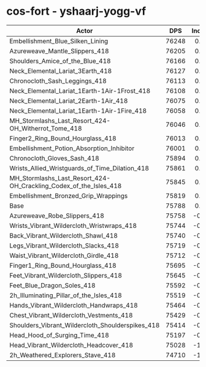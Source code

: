 # cos-fort - yshaarj-yogg-vf
| Actor | DPS | Increase |
|---|:---:|:---:|
|Embellishment_Blue_Silken_Lining|76248|0.61%|
|Azureweave_Mantle_Slippers_418|76205|0.55%|
|Shoulders_Amice_of_the_Blue_418|76166|0.50%|
|Neck_Elemental_Lariat_3Earth_418|76127|0.45%|
|Chronocloth_Sash_Leggings_418|76113|0.43%|
|Neck_Elemental_Lariat_1Earth-1Air-1Frost_418|76108|0.42%|
|Neck_Elemental_Lariat_2Earth-1Air_418|76075|0.38%|
|Neck_Elemental_Lariat_1Earth-1Air-1Fire_418|76058|0.36%|
|MH_Stormlashs_Last_Resort_424-OH_Witherrot_Tome_418|76046|0.34%|
|Finger2_Ring_Bound_Hourglass_418|76013|0.30%|
|Embellishment_Potion_Absorption_Inhibitor|76001|0.28%|
|Chronocloth_Gloves_Sash_418|75894|0.14%|
|Wrists_Allied_Wristguards_of_Time_Dilation_418|75861|0.10%|
|MH_Stormlashs_Last_Resort_424-OH_Crackling_Codex_of_the_Isles_418|75845|0.08%|
|Embellishment_Bronzed_Grip_Wrappings|75819|0.04%|
|Base|75788|0.00%|
|Azureweave_Robe_Slippers_418|75758|-0.04%|
|Wrists_Vibrant_Wildercloth_Wristwraps_418|75744|-0.06%|
|Back_Vibrant_Wildercloth_Shawl_418|75740|-0.06%|
|Legs_Vibrant_Wildercloth_Slacks_418|75719|-0.09%|
|Waist_Vibrant_Wildercloth_Girdle_418|75712|-0.10%|
|Finger1_Ring_Bound_Hourglass_418|75695|-0.12%|
|Feet_Vibrant_Wildercloth_Slippers_418|75645|-0.19%|
|Feet_Blue_Dragon_Soles_418|75592|-0.26%|
|2h_Illuminating_Pillar_of_the_Isles_418|75519|-0.35%|
|Hands_Vibrant_Wildercloth_Handwraps_418|75464|-0.43%|
|Chest_Vibrant_Wildercloth_Vestments_418|75429|-0.47%|
|Shoulders_Vibrant_Wildercloth_Shoulderspikes_418|75414|-0.49%|
|Head_Hood_of_Surging_Time_418|75197|-0.78%|
|Head_Vibrant_Wildercloth_Headcover_418|75028|-1.00%|
|2h_Weathered_Explorers_Stave_418|74710|-1.42%|
